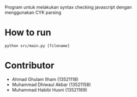 Program untuk melakukan syntax checking javascript dengan menggunakan CYK parsing

# How to run
```
python src/main.py [filename]
```
# Contributor
* Ahmad Ghulam Ilham (13521118)
* Muhammad Dhiwaul Akbar (13521158)
* Muhammad Habibi Husni	(13521169)
